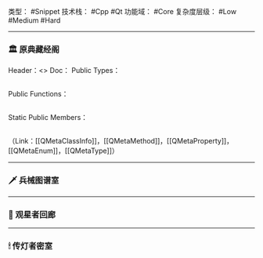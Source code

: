 类型： #Snippet
技术栈： #Cpp #Qt
功能域： #Core
复杂度层级： #Low #Medium #Hard

---
### 🏛 原典藏经阁
Header：\<\>
Doc：[]()
Public Types：
```c++

```
Public Functions：
```c++

```
Static Public Members：
```c++

```
（Link：[[QMetaClassInfo]]，[[QMetaMethod]]，[[QMetaProperty]]，[[QMetaEnum]]，[[QMetaType]]）


---
### 🗡 兵械图谱室


---
### 🧿 观星者回廊


---
### 🕯 传灯者密室